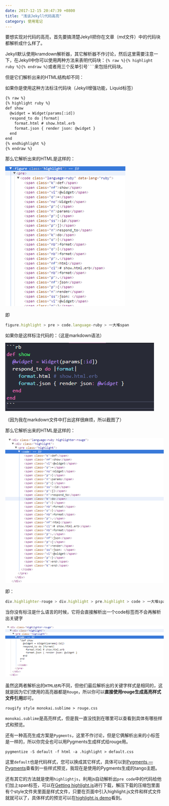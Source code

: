 ```yaml
---
date: 2017-12-15 20:47:39 +0800
title: "浅谈Jekyll代码高亮"
category: 使用笔记
---
```


要想实现对代码的高亮，首先要搞清楚Jekyll把你在文章（md文件）中的代码块都解析成什么样了。

Jekyll默认使用kramdown解析器，其它解析器不作讨论，然后这里需要注意一下，在Jekyll中你可以使用两种方法来表明代码块：`{% raw %}{% highlight ruby %}{% endraw %}`或者用三个反单引号<code>```</code>来包括代码块。

但是它们解析出来的HTML结构却不同：

如果你是使用这种方法标注代码块（Jekyll增强功能，Liquid标签）


```
{% raw %}
{% highlight ruby %}
def show
  @widget = Widget(params[:id])
  respond_to do |format|
    format.html # show.html.erb
    format.json { render json: @widget }
  end
end
{% endhighlight %}
{% endraw %}
```

<!-- more -->

那么它解析出来的HTML是这样的：

![](/pics/2017/12/1502.png)

即

```js
figure.highlight > pre > code.language-ruby > 一大堆span
```

如果你是这样标注代码的：（这是markdown语法）

![](/pics/2017/12/1501.png)

（因为我在markdown文件中打出这样很麻烦，所以截图了）

那么它解析出来的HTML是这样的：

![](/pics/2017/12/1503.png)

即：

```js
div.highlighter-rouge > div.highlight > pre.highlight > code > 一大堆span
```

当你没有标注是什么语言的时候，它将会直接解析出一个code标签而不会再解析出关键字

![](/pics/2017/12/1504.png)

虽然这两者解析出的`HTML结构`不同，但他们最后解析出的关键字样式是相同的，这就是因为它们使用的高亮器都是`Rouge`，所以你可以**直接使用rouge生成高亮样式文件引用**即可。

```
rougify style monokai.sublime > rouge.css
```

`monokai.sublime`是高亮样式，但是我一直没找到在哪里可以查看到具体有哪些样式和预览。

还有一种高亮生成方案是`Pygments`，这里不作讨论，但是它俩解析出来的小标签是一样的，所以你完全也可以用Pygments生成样式给rouge用。

```
pygmentize -S default -f html -a .highlight > default.css
```

这里`default`也是代码样式，您可以换成其它样式，具体可以到[Pygments — Pygments](http://pygments.org/demo/)查看到一些样式预览，我现在是使用的Pygments生成的tango主题。

还有其它的方法就是使用`highlightjs`，利用js自动解析出`pre code`中的代码给他们加上span标签，可以在[Getting highlight.js](https://highlightjs.org/download/)进行下载，解压下载的压缩包里面有个style文件夹里面是样式文件，只要在页面中引入highlight.js文件和样式文件就就可以了，具体样式的预览可以在[highlight.js demo](https://highlightjs.org/static/demo/)看到。